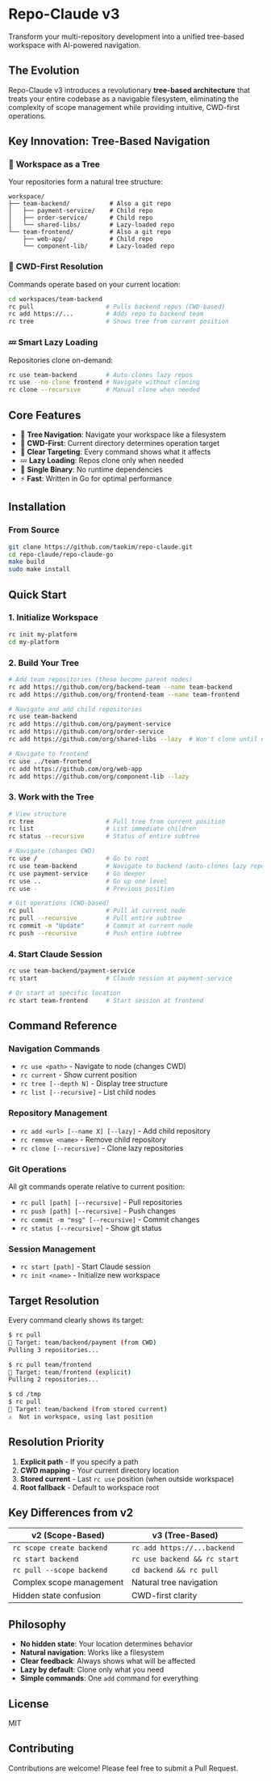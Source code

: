 # Repo-Claude v3

Transform your multi-repository development into a unified tree-based workspace with AI-powered navigation.

## The Evolution

Repo-Claude v3 introduces a revolutionary **tree-based architecture** that treats your entire codebase as a navigable filesystem, eliminating the complexity of scope management while providing intuitive, CWD-first operations.

## Key Innovation: Tree-Based Navigation

### 🌳 **Workspace as a Tree**
Your repositories form a natural tree structure:
```
workspace/
├── team-backend/           # Also a git repo
│   ├── payment-service/    # Child repo
│   ├── order-service/      # Child repo
│   └── shared-libs/        # Lazy-loaded repo
└── team-frontend/          # Also a git repo
    ├── web-app/            # Child repo
    └── component-lib/      # Lazy-loaded repo
```

### 📍 **CWD-First Resolution**
Commands operate based on your current location:
```bash
cd workspaces/team-backend
rc pull                    # Pulls backend repos (CWD-based)
rc add https://...         # Adds repo to backend team
rc tree                    # Shows tree from current position
```

### 💤 **Smart Lazy Loading**
Repositories clone on-demand:
```bash
rc use team-backend        # Auto-clones lazy repos
rc use --no-clone frontend # Navigate without cloning
rc clone --recursive       # Manual clone when needed
```

## Core Features

- 🌳 **Tree Navigation**: Navigate your workspace like a filesystem
- 📍 **CWD-First**: Current directory determines operation target
- 🎯 **Clear Targeting**: Every command shows what it affects
- 💤 **Lazy Loading**: Repos clone only when needed
- 🚀 **Single Binary**: No runtime dependencies
- ⚡ **Fast**: Written in Go for optimal performance

## Installation

### From Source

```bash
git clone https://github.com/taokim/repo-claude.git
cd repo-claude/repo-claude-go
make build
sudo make install
```

## Quick Start

### 1. Initialize Workspace

```bash
rc init my-platform
cd my-platform
```

### 2. Build Your Tree

```bash
# Add team repositories (these become parent nodes)
rc add https://github.com/org/backend-team --name team-backend
rc add https://github.com/org/frontend-team --name team-frontend

# Navigate and add child repositories
rc use team-backend
rc add https://github.com/org/payment-service
rc add https://github.com/org/order-service
rc add https://github.com/org/shared-libs --lazy  # Won't clone until needed

# Navigate to frontend
rc use ../team-frontend
rc add https://github.com/org/web-app
rc add https://github.com/org/component-lib --lazy
```

### 3. Work with the Tree

```bash
# View structure
rc tree                    # Full tree from current position
rc list                    # List immediate children
rc status --recursive      # Status of entire subtree

# Navigate (changes CWD)
rc use /                   # Go to root
rc use team-backend        # Navigate to backend (auto-clones lazy repos)
rc use payment-service     # Go deeper
rc use ..                  # Go up one level
rc use -                   # Previous position

# Git operations (CWD-based)
rc pull                    # Pull at current node
rc pull --recursive        # Pull entire subtree
rc commit -m "Update"      # Commit at current node
rc push --recursive        # Push entire subtree
```

### 4. Start Claude Session

```bash
rc use team-backend/payment-service
rc start                   # Claude session at payment-service

# Or start at specific location
rc start team-frontend     # Start session at frontend
```

## Command Reference

### Navigation Commands
- `rc use <path>` - Navigate to node (changes CWD)
- `rc current` - Show current position
- `rc tree [--depth N]` - Display tree structure
- `rc list [--recursive]` - List child nodes

### Repository Management
- `rc add <url> [--name X] [--lazy]` - Add child repository
- `rc remove <name>` - Remove child repository
- `rc clone [--recursive]` - Clone lazy repositories

### Git Operations
All git commands operate relative to current position:
- `rc pull [path] [--recursive]` - Pull repositories
- `rc push [path] [--recursive]` - Push changes
- `rc commit -m "msg" [--recursive]` - Commit changes
- `rc status [--recursive]` - Show git status

### Session Management
- `rc start [path]` - Start Claude session
- `rc init <name>` - Initialize new workspace

## Target Resolution

Every command clearly shows its target:

```bash
$ rc pull
🎯 Target: team/backend/payment (from CWD)
Pulling 3 repositories...

$ rc pull team/frontend
🎯 Target: team/frontend (explicit)
Pulling 2 repositories...

$ cd /tmp
$ rc pull
🎯 Target: team/backend (from stored current)
⚠️  Not in workspace, using last position
```

## Resolution Priority

1. **Explicit path** - If you specify a path
2. **CWD mapping** - Your current directory location
3. **Stored current** - Last `rc use` position (when outside workspace)
4. **Root fallback** - Default to workspace root

## Key Differences from v2

| v2 (Scope-Based) | v3 (Tree-Based) |
|------------------|-----------------|
| `rc scope create backend` | `rc add https://...backend` |
| `rc start backend` | `rc use backend && rc start` |
| `rc pull --scope backend` | `cd backend && rc pull` |
| Complex scope management | Natural tree navigation |
| Hidden state confusion | CWD-first clarity |

## Philosophy

- **No hidden state**: Your location determines behavior
- **Natural navigation**: Works like a filesystem
- **Clear feedback**: Always shows what will be affected
- **Lazy by default**: Clone only what you need
- **Simple commands**: One `add` command for everything

## License

MIT

## Contributing

Contributions are welcome! Please feel free to submit a Pull Request.